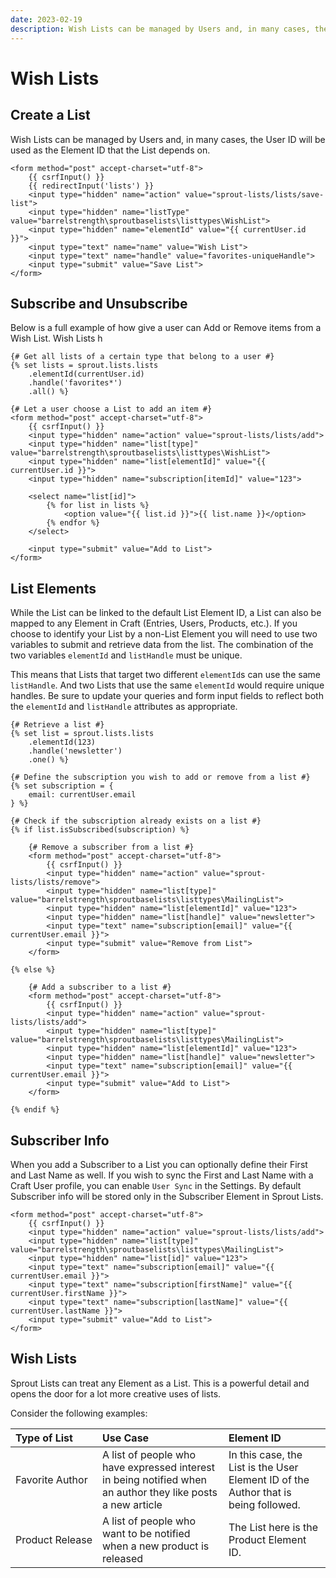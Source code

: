 ```yaml
---
date: 2023-02-19
description: Wish Lists can be managed by Users and, in many cases, the User ID will be used as the Element ID that the List depends on.
---
```


# Wish Lists

## Create a List

Wish Lists can be managed by Users and, in many cases, the User ID will be used as the Element ID that the List depends on.

``` twig
<form method="post" accept-charset="utf-8">
    {{ csrfInput() }}
    {{ redirectInput('lists') }}
    <input type="hidden" name="action" value="sprout-lists/lists/save-list">
    <input type="hidden" name="listType" value="barrelstrength\sproutbaselists\listtypes\WishList">
    <input type="hidden" name="elementId" value="{{ currentUser.id }}">
    <input type="text" name="name" value="Wish List">
    <input type="text" name="handle" value="favorites-uniqueHandle">
    <input type="submit" value="Save List">
</form>
```

## Subscribe and Unsubscribe

Below is a full example of how give a user can Add or Remove items from a Wish List. Wish Lists h

``` twig
{# Get all lists of a certain type that belong to a user #}
{% set lists = sprout.lists.lists
    .elementId(currentUser.id)
    .handle('favorites*')
    .all() %}

{# Let a user choose a List to add an item #}
<form method="post" accept-charset="utf-8">
    {{ csrfInput() }}
    <input type="hidden" name="action" value="sprout-lists/lists/add">
    <input type="hidden" name="list[type]" value="barrelstrength\sproutbaselists\listtypes\WishList">
    <input type="hidden" name="list[elementId]" value="{{ currentUser.id }}">
    <input type="hidden" name="subscription[itemId]" value="123">

    <select name="list[id]">
        {% for list in lists %}
            <option value="{{ list.id }}">{{ list.name }}</option>
        {% endfor %}
    </select>

    <input type="submit" value="Add to List">
</form>
```

## List Elements

While the List can be linked to the default List Element ID, a List can also be mapped to any Element in Craft (Entries, Users, Products, etc.). If you choose to identify your List by a non-List Element you will need to use two variables to submit and retrieve data from the list. The combination of the two variables `elementId` and `listHandle` must be unique.

This means that Lists that target two different `elementId`s can use the same `listHandle`. And two Lists that use the same `elementId` would require unique handles. Be sure to update your queries and form input fields to reflect both the `elementId` and `listHandle` attributes as appropriate.

``` twig
{# Retrieve a list #}
{% set list = sprout.lists.lists
    .elementId(123)
    .handle('newsletter')
    .one() %}

{# Define the subscription you wish to add or remove from a list #}
{% set subscription = {
    email: currentUser.email
} %}

{# Check if the subscription already exists on a list #}
{% if list.isSubscribed(subscription) %}

    {# Remove a subscriber from a list #}
    <form method="post" accept-charset="utf-8">
        {{ csrfInput() }}
        <input type="hidden" name="action" value="sprout-lists/lists/remove">
        <input type="hidden" name="list[type]" value="barrelstrength\sproutbaselists\listtypes\MailingList">
        <input type="hidden" name="list[elementId]" value="123">
        <input type="hidden" name="list[handle]" value="newsletter">
        <input type="text" name="subscription[email]" value="{{ currentUser.email }}">
        <input type="submit" value="Remove from List">
    </form>

{% else %}

    {# Add a subscriber to a list #}
    <form method="post" accept-charset="utf-8">
        {{ csrfInput() }}
        <input type="hidden" name="action" value="sprout-lists/lists/add">
        <input type="hidden" name="list[type]" value="barrelstrength\sproutbaselists\listtypes\MailingList">
        <input type="hidden" name="list[elementId]" value="123">
        <input type="hidden" name="list[handle]" value="newsletter">
        <input type="text" name="subscription[email]" value="{{ currentUser.email }}">
        <input type="submit" value="Add to List">
    </form>

{% endif %}
```

## Subscriber Info

When you add a Subscriber to a List you can optionally define their First and Last Name as well. If you wish to sync the First and Last Name with a Craft User profile, you can enable `User Sync` in the Settings. By default Subscriber info will be stored only in the Subscriber Element in Sprout Lists.

``` twig
<form method="post" accept-charset="utf-8">
    {{ csrfInput() }}
    <input type="hidden" name="action" value="sprout-lists/lists/add">
    <input type="hidden" name="list[type]" value="barrelstrength\sproutbaselists\listtypes\MailingList">
    <input type="hidden" name="list[id]" value="123">
    <input type="text" name="subscription[email]" value="{{ currentUser.email }}">
    <input type="text" name="subscription[firstName]" value="{{ currentUser.firstName }}">
    <input type="text" name="subscription[lastName]" value="{{ currentUser.lastName }}">
    <input type="submit" value="Add to List">
</form>
```

## Wish Lists

Sprout Lists can treat any Element as a List. This is a powerful detail and opens the door for a lot more creative uses of lists.

Consider the following examples:

| Type of List | Use Case | Element ID |
|:------------ |:-------- |:---------- |
| Favorite&nbsp;Author | A list of people who have expressed interest in being notified when an author they like posts a new article | In this case, the List is the User Element ID of the Author that is being followed. |
| Product&nbsp;Release | A list of people who want to be notified when a new product is released | The List here is the Product Element ID.  |
